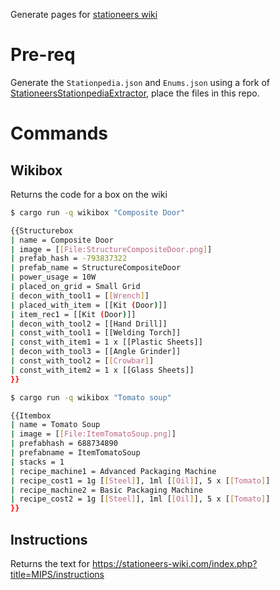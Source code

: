 Generate pages for [stationeers wiki](https://stationeers-wiki.com)


# Pre-req

Generate the `Stationpedia.json` and `Enums.json` using a fork of [StationeersStationpediaExtractor](https://github.com/Emilgardis/StationeersStationpediaExtractor), place the files in this repo.

# Commands

## Wikibox

Returns the code for a box on the wiki

```bash
$ cargo run -q wikibox "Composite Door"

{{Structurebox
| name = Composite Door
| image = [[File:StructureCompositeDoor.png]]
| prefab_hash = -793837322
| prefab_name = StructureCompositeDoor
| power_usage = 10W
| placed_on_grid = Small Grid
| decon_with_tool1 = [[Wrench]]
| placed_with_item = [[Kit (Door)]]
| item_rec1 = [[Kit (Door)]]
| decon_with_tool2 = [[Hand Drill]]
| const_with_tool1 = [[Welding Torch]]
| const_with_item1 = 1 x [[Plastic Sheets]]
| decon_with_tool3 = [[Angle Grinder]]
| const_with_tool2 = [[Crowbar]]
| const_with_item2 = 1 x [[Glass Sheets]]
}}
```

```bash
$ cargo run -q wikibox "Tomato soup"

{{Itembox
| name = Tomato Soup
| image = [[File:ItemTomatoSoup.png]]
| prefabhash = 688734890
| prefabname = ItemTomatoSoup
| stacks = 1
| recipe_machine1 = Advanced Packaging Machine
| recipe_cost1 = 1g [[Steel]], 1ml [[Oil]], 5 x [[Tomato]]
| recipe_machine2 = Basic Packaging Machine
| recipe_cost2 = 1g [[Steel]], 1ml [[Oil]], 5 x [[Tomato]]
}}
```

## Instructions

Returns the text for <https://stationeers-wiki.com/index.php?title=MIPS/instructions>


